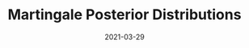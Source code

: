 ---
title: "Martingale Posterior Distributions "
collection: publications
excerpt: ' We introduce the martingale posterior distribution, which returns Bayesian uncertainty directly on any statistic of interest without the need for the likelihood and prior, and this distribution can be sampled through a computational scheme we name predictive resampling. To that end, we introduce new predictive methodologies for multivariate density estimation, regression and classification that build upon recent work on bivariate copulas.'
date: 2021-03-29
venue: 'arXiv'
software:  "https://github.com/edfong/mp"
paperurl: 'https://arxiv.org/pdf/2103.15671.pdf'
citation: 'E. Fong, C. Holmes, S. G. Walker. &quot;Martingale Posterior Distributions&quot; <i>arXiv</i>.'
---
